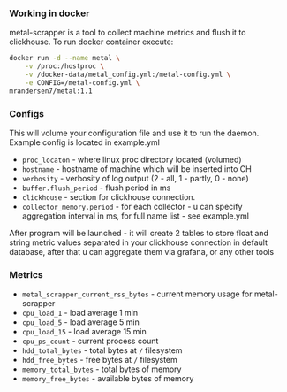### Working in docker

metal-scrapper is a tool to collect machine metrics and flush it to clickhouse. To run docker container execute:
```bash
docker run -d --name metal \
    -v /proc:/hostproc \
    -v /docker-data/metal_config.yml:/metal-config.yml \
    -e CONFIG=/metal-config.yml \
mrandersen7/metal:1.1
```
### Configs
This will volume your configuration file and use it to run the daemon. Example config is located in
example.yml

* ```proc_locaton``` - where linux proc directory located (volumed)
* ```hostname``` - hostname of machine which will be inserted into CH
* ```verbosity``` - verbosity of log output (2 - all, 1 - partly, 0 - none)
* ```buffer.flush_period``` - flush period in ms
* ```clickhouse``` - section for clickhouse connection.
* ```collector_memory.period``` - for each collector - u can specify aggregation interval in ms, for full name list - see example.yml 

After program will be launched - it will create 2 tables to store float and string metric values separated in your clickhouse connection in default database, after that u can aggregate them via grafana, or any other tools

### Metrics

* ```metal_scrapper_current_rss_bytes``` - current memory usage for metal-scrapper
* ```cpu_load_1``` - load average 1 min
* ```cpu_load_5``` - load average 5 min
* ```cpu_load_15``` - load average 15 min
* ```cpu_ps_count``` - current process count
* ```hdd_total_bytes``` - total bytes at ```/``` filesystem
* ```hdd_free_bytes``` - free bytes at ```/``` filesystem
* ```memory_total_bytes``` - total bytes of memory
* ```memory_free_bytes``` - available bytes of memory

